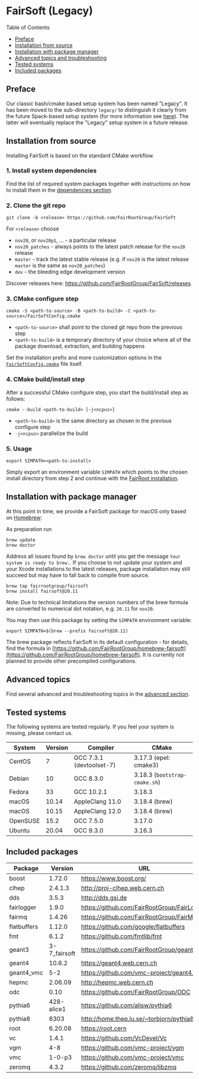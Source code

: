 # FairSoft (Legacy)

Table of Contents
* [Preface](#preface)
* [Installation from source](#installation-from-source)
* [Installation with package manager](#installation-with-package-manager)
* [Advanced topics and troubleshooting](#advanced-topics-and-troubleshooting)
* [Tested systems](#tested-systems)
* [Included packages](#included-packages)

## Preface

Our classic bash/cmake based setup system
has been named "Legacy". It has been moved to the
sub-directory `legacy/` to distinguish it clearly
from the future Spack-based setup system
(for more information see [here](../docs/README.md)).
The latter will eventually replace the "Legacy" setup system
in a future release.

## Installation from source

Installing FairSoft is based on the standard CMake workflow.

### 1. Install system dependencies

Find the list of required system packages together with instructions
on how to install them in the [dependencies section](dependencies.md).

### 2. Clone the git repo

```
git clone -b <release> https://github.com/FairRootGroup/FairSoft
```

For `<release>` choose
* `nov20`, or `nov20p1`, ... - a particular release
* `nov20_patches` - always points to the latest patch release for the `nov20` release
* `master` - track the latest stable release (e.g. if `nov20` is the latest release `master` is the same as `nov20_patches`)
* `dev` - the bleeding edge development version

Discover releases here: https://github.com/FairRootGroup/FairSoft/releases

### 3. CMake configure step

```
cmake -S <path-to-source> -B <path-to-build> -C <path-to-source>/FairSoftConfig.cmake
```

* `<path-to-source>` shall point to the cloned git repo from the previous step
* `<path-to-build>` is a temporary directory of your choice where all of the package download, extraction, and building happens

Set the installation prefix and more customization options in the [`FairSoftConfig.cmake`](../FairSoftConfig.cmake) file itself.

### 4. CMake build/install step

After a successful CMake configure step, you start the build/install step as follows:

```
cmake --build <path-to-build> [-j<ncpus>]
```

* `<path-to-build>` is the same directory as chosen in the previous configure step
* `-j<ncpus>` parallelize the build

### 5. Usage

```
export SIMPATH=<path-to-install>
```

Simply export an environment variable `SIMPATH` which points to the chosen install directory from step 2
and continue with the [FairRoot installation](https://github.com/FairRootGroup/FairRoot).

## Installation with package manager

At this point in time, we provide a FairSoft package for macOS only based on [Homebrew](https://brew.sh/):

As preparation run

```
brew update
brew doctor
```

Address all issues found by `brew doctor` until you get the message `Your system is ready to brew.`.
If you choose to not update your system and your Xcode installations to the latest releases, package
installation may still succeed but may have to fall back to compile from source.

```
brew tap fairrootgroup/fairsoft
brew install fairsoft@20.11
```

Note: Due to technical limitations the version numbers of the brew formula are converted to numerical
dot notation, e.g. `20.11` for `nov20`.

You may then use this package by setting the `SIMPATH` environment variable:

```
export SIMPATH=$(brew --prefix fairsoft@20.11)
```

The brew package reflects FairSoft in its default configuration - for details, find the formula in
[https://github.com/FairRootGroup/homebrew-fairsoft](https://github.com/FairRootGroup/homebrew-fairsoft).
It is currently not planned to provide other precompiled configurations.

## Advanced topics

Find several advanced and troubleshooting topics in the [advanced section](advanced.md).

## Tested systems

The following systems are tested regularly. If you feel your system is missing,
please contact us.

| **System** | **Version** | **Compiler** | **CMake** |
| --- | --- | --- | --- |
| CentOS | 7 | GCC 7.3.1 (devtoolset-7) | 3.17.3 (epel: cmake3) |
| Debian | 10 | GCC 8.3.0 | 3.18.3 (`bootstrap-cmake.sh`) |
| Fedora | 33 | GCC 10.2.1 | 3.18.3 |
| macOS | 10.14 | AppleClang 11.0 | 3.18.4 (brew) |
| macOS | 10.15 | AppleClang 12.0 | 3.18.4 (brew) |
| OpenSUSE | 15.2 | GCC 7.5.0 | 3.17.0 |
| Ubuntu | 20.04 | GCC 9.3.0 | 3.16.3 |

## Included packages

| **Package** | **Version** | **URL** |
| --- | --- | --- |
| boost | 1.72.0 | https://www.boost.org/ |
| clhep | 2.4.1.3 | http://proj-clhep.web.cern.ch |
| dds | 3.5.3 | http://dds.gsi.de |
| fairlogger | 1.9.0 | https://github.com/FairRootGroup/FairLogger |
| fairmq | 1.4.26 | https://github.com/FairRootGroup/FairMQ |
| flatbuffers | 1.12.0 | https://github.com/google/flatbuffers |
| fmt | 6.1.2 | https://github.com/fmtlib/fmt |
| geant3 | 3-7_fairsoft | https://github.com/FairRootGroup/geant3 |
| geant4 | 10.6.2 | https://geant4.web.cern.ch |
| geant4_vmc | 5-2 | https://github.com/vmc-project/geant4_vmc |
| hepmc | 2.06.09 | http://hepmc.web.cern.ch |
| odc | 0.10 | https://github.com/FairRootGroup/ODC |
| pythia6 | 428-alice1 | https://github.com/alisw/pythia6 |
| pythia8 | 8303 | http://home.thep.lu.se/~torbjorn/pythia8 |
| root | 6.20.08 | https://root.cern |
| vc | 1.4.1 | https://github.com/VcDevel/Vc |
| vgm | 4-8 | https://github.com/vmc-project/vgm |
| vmc | 1-0-p3 | https://github.com/vmc-project/vmc |
| zeromq | 4.3.2 | https://github.com/zeromq/libzmq |
